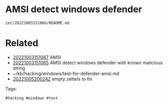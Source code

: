 # AMSI detect windows defender

` zet/20221003151066/README.md `

# Related

- [20221003151067](/zet/20221003151067/README.md) AMSI
- [20221003151065](/zet/20221003151065/README.md) AMSI detect windows defender with known malicious string
- ~/kb/hacking/windows/test-for-defender-amsi.md
- [20221005200242](/zet/20221005200242/README.md) empty zettels to fix

Tags:

    #hacking #windows #test 
